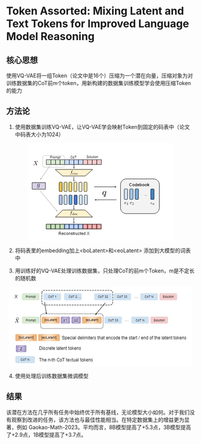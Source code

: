 # Token Assorted: Mixing Latent and Text Tokens for Improved Language Model Reasoning
## 核心思想
使用VQ-VAE将一组Token（论文中是16个）压缩为一个潜在向量，压缩对象为对训练数据集的CoT前m个token，用新构建的数据集训练模型学会使用压缩Token的能力

## 方法论
1. 使用数据集训练VQ-VAE，让VQ-VAE学会映射Token到固定的码表中（论文中码表大小为1024）
<div align="center">
<img src="图片池\论文图2.png" alt="综述图1">
</div>

2. 将码表里的embedding加上\<boLatent>和\<eoLatent> 添加到大模型的词表中

3. 用训练好的VQ-VAE处理训练数据集，只处理CoT的前m个Token，m是不定长的随机数 
<div align="center">
<img src="图片池\论文图1.png" alt="综述图1">
</div>

4. 使用处理后训练数据集微调模型

## 结果
该潜在方法在几乎所有任务中始终优于所有基线，无论模型大小如何。对于我们没有观察到改进的任务，该方法也与最佳性能相当。在特定数据集上的增益更为显著，例如 Gaokao-Math-2023。平均而言，8B模型提高了+5.3点，3B模型提高了+2.9点，1B模型提高了+3.7点。